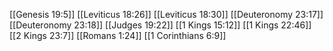 [[Genesis 19:5]]
[[Leviticus 18:26]]
[[Leviticus 18:30]]
[[Deuteronomy 23:17]]
[[Deuteronomy 23:18]]
[[Judges 19:22]]
[[1 Kings 15:12]]
[[1 Kings 22:46]]
[[2 Kings 23:7]]
[[Romans 1:24]]
[[1 Corinthians 6:9]]
